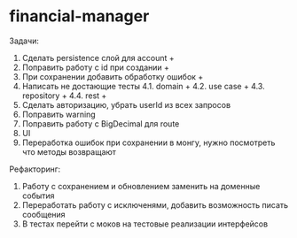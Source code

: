 # financial-manager

Задачи:

1. Сделать persistence слой для account +
2. Поправить работу с id при создании +
3. При сохранении добавить обработку ошибок +
4. Написать не достающие тесты
   4.1. domain +
   4.2. use case +
   4.3. repository +
   4.4. rest +
5. Сделать авторизацию, убрать userId из всех запросов
6. Поправить warning
7. Поправить работу с BigDecimal для route
8. UI
9. Переработка ошибок при сохранении в монгу, нужно посмотреть что методы возвращают

Рефакторинг:

1. Работу с сохранением и обновлением заменить на доменные события
2. Переработать работу с исключенями, добавить возможность писать сообщения
3. В тестах перейти с моков на тестовые реализации интерфейсов